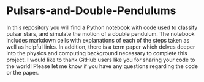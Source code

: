# Pulsars-and-Double-Pendulums

In this repository you will find a Python notebook with code used to classify pulsar stars, and simulate the motion of a double pendulum. The notebook includes markdown cells with explanations of each of the steps taken as well as helpful links.   In addition, there is a term paper which delves deeper into the physics and computing background necessary to complete this project. I would like to thank GitHub users like you for sharing your code to the world! Please let me know if you have any questions regarding the code or the paper. 
